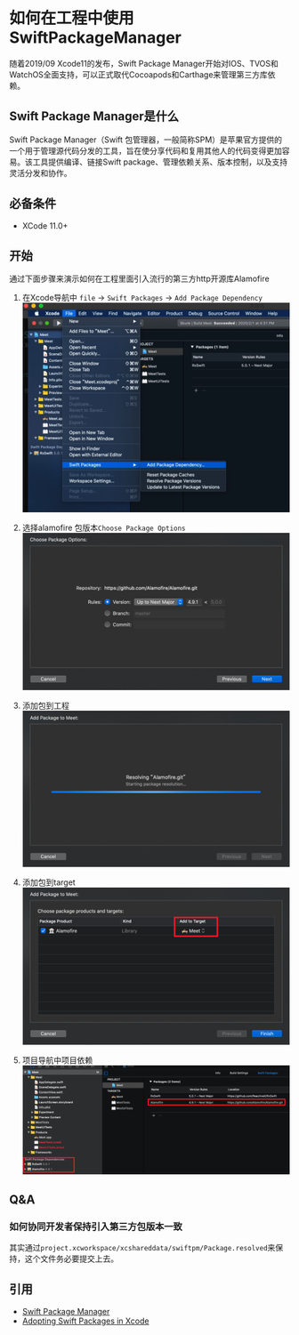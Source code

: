 # 如何在工程中使用SwiftPackageManager
随着2019/09 Xcode11的发布，Swift Package Manager开始对IOS、TVOS和WatchOS全面支持，可以正式取代Cocoapods和Carthage来管理第三方库依赖。

## Swift Package Manager是什么
Swift Package Manager（Swift 包管理器，一般简称SPM）是苹果官方提供的一个用于管理源代码分发的工具，旨在使分享代码和复用其他人的代码变得更加容易。该工具提供编译、链接Swift package、管理依赖关系、版本控制，以及支持灵活分发和协作。

## 必备条件
- XCode 11.0+

## 开始
通过下面步骤来演示如何在工程里面引入流行的第三方http开源库Alamofire

1. 在Xcode导航中 `file` -> `Swift Packages` -> `Add Package Dependency`
 ![](../Image/AddPackageDependcy.png)
 

2. 选择alamofire 包版本`Choose Package Options` ![](../Image/ChoosePackageOptions.png)
3. 添加包到工程 ![](../Image/AddPackage.png)
4. 添加包到target ![](../Image/AddToTarget.png)
5. 项目导航中项目依赖 ![](../Image/DependencyInProjectNavigator.png)

## Q&A
### 如何协同开发者保持引入第三方包版本一致
其实通过`project.xcworkspace/xcshareddata/swiftpm/Package.resolved`来保持，这个文件务必要提交上去。



## 引用
- [Swift Package Manager](https://github.com/apple/swift-package-manager/tree/master/Documentation)
- [Adopting Swift Packages in Xcode](https://developer.apple.com/videos/play/wwdc2019/408/?time=1130)



